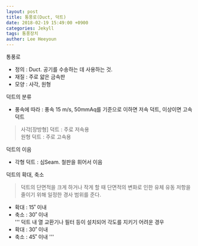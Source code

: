 ```yaml
---
layout: post
title: 통풍로(Duct, 덕트)
date: 2018-02-19 15:49:00 +0900
categories: Jekyll
tags: 통풍장치
auther: Lee Heeyoun
---
```


통풍로
- 정의 : Duct. 공기를 수송하는 데 사용하는 것.
- 재질 : 주로 얇은 금속판
- 모양 : 사각, 원형

덕트의 분류
- 풍속에 따라 : 풍속 15 m/s, 50mmAq를 기준으로 이하면 저속 덕트, 이상이면 고속 덕트
> 사각[장방형] 덕트 : 주로 저속용  
> 원형 덕트 : 주로 고속용

덕트의 이음
- 각형 덕트 : 심Seam. 철판을 휘어서 이음

덕트의 확대, 축소
> 덕트의 단면적을 크게 하거나 작게 할 때 단면적의 변화로 인한 유체 유동 저항을 줄이기 위해 일정한 경사 범위를 준다.
- 확대 : 15˚ 이내
- 축소 : 30˚ 이내  
'''
덕트 내 열 교환기나 필터 등이 설치되어 각도를 지키기 어려운 경우
- 확대 : 30˚ 이내
- 축소 : 45˚ 이내
'''  
